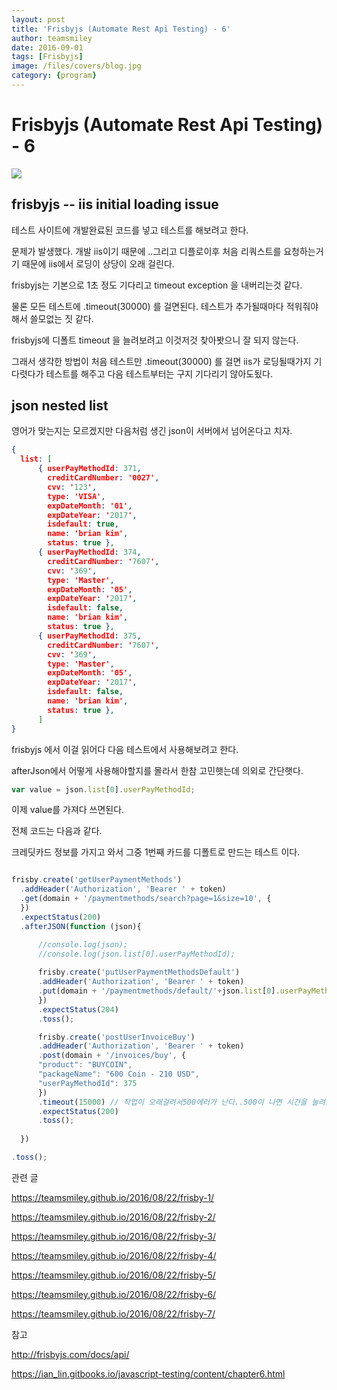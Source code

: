 ```yaml
---
layout: post
title: 'Frisbyjs (Automate Rest Api Testing) - 6' 
author: teamsmiley 
date: 2016-09-01
tags: [Frisbyjs]
image: /files/covers/blog.jpg
category: {program}
---
```

# Frisbyjs (Automate Rest Api Testing) - 6 

<img src ="https://teamsmiley.github.io/assets/frisbyjs_logo.png"/>

## frisbyjs -- iis initial loading issue 

테스트 사이트에 개발완료된 코드를 넣고 테스트를 해보려고 한다. 

문제가 발생했다. 개발 iis이기 때문에 ..그리고 디플로이후 처음 리쿼스트를 요청하는거기 때문에 iis에서 로딩이 상당이 오래 걸린다. 

frisbyjs는 기본으로  1초 정도 기다리고 timeout exception 을 내버리는것 같다.

물론 모든 테스트에 .timeout(30000) 를 걸면된다. 테스트가 추가될때마다 적워줘야해서 쓸모없는 짓 같다.  

frisbyjs에 디폴트 timeout 을 늘려보려고 이것저것 찾아봣으니 잘 되지 않는다.

그래서 생각한 방법이 처음 테스트만 .timeout(30000)  를 걸면 iis가 로딩될때가지 기다렷다가 테스트를 해주고 다음 테스트부터는 구지 기다리기 않아도됬다.



## json nested list 

영어가 맞는지는 모르겠지만 다음처럼 생긴 json이 서버에서 넘어온다고 치자. 

```json
{
  list: [ 
      { userPayMethodId: 371,
        creditCardNumber: '0027',
        cvv: '123',
        type: 'VISA',
        expDateMonth: '01',
        expDateYear: '2017',
        isdefault: true,
        name: 'brian kim',
        status: true },
      { userPayMethodId: 374,
        creditCardNumber: '7607',
        cvv: '369',
        type: 'Master',
        expDateMonth: '05',
        expDateYear: '2017',
        isdefault: false,
        name: 'brian kim',
        status: true },
      { userPayMethodId: 375,
        creditCardNumber: '7607',
        cvv: '369',
        type: 'Master',
        expDateMonth: '05',
        expDateYear: '2017',
        isdefault: false,
        name: 'brian kim',
        status: true },
      ] 
}
```

frisbyjs 에서 이걸 읽어다 다음 테스트에서 사용해보려고 한다. 

afterJson에서 어떻게 사용해야할지를 몰라서 한참 고민햇는데 의외로 간단햇다. 

```js
var value = json.list[0].userPayMethodId;
```

이제 value를 가져다 쓰면된다.

전체 코드는 다음과 같다. 

크레딧카드 정보를 가지고 와서 그중 1번째 카드를 디폴트로 만드는 테스트 이다. 
```js

frisby.create('getUserPaymentMethods')
  .addHeader('Authorization', 'Bearer ' + token)
  .get(domain + '/paymentmethods/search?page=1&size=10', {
  })
  .expectStatus(200)
  .afterJSON(function (json){

      //console.log(json);
      //console.log(json.list[0].userPayMethodId);
  
      frisby.create('putUserPaymentMethodsDefault')
      .addHeader('Authorization', 'Bearer ' + token)
      .put(domain + '/paymentmethods/default/'+json.list[0].userPayMethodId, {
      })
      .expectStatus(204)
      .toss();

      frisby.create('postUserInvoiceBuy')
      .addHeader('Authorization', 'Bearer ' + token)
      .post(domain + '/invoices/buy', {
      "product": "BUYCOIN",
      "packageName": "600 Coin - 210 USD",
      "userPayMethodId": 375
      })
      .timeout(15000) // 작업이 오래걸려서500에러가 난다..500이 나면 시간을 늘려줄것.
      .expectStatus(200)
      .toss();
  
  })

.toss();
```

관련 글 

<https://teamsmiley.github.io/2016/08/22/frisby-1/>

<https://teamsmiley.github.io/2016/08/22/frisby-2/>

<https://teamsmiley.github.io/2016/08/22/frisby-3/>

<https://teamsmiley.github.io/2016/08/22/frisby-4/>

<https://teamsmiley.github.io/2016/08/22/frisby-5/>

<https://teamsmiley.github.io/2016/08/22/frisby-6/>

<https://teamsmiley.github.io/2016/08/22/frisby-7/>


참고 

<http://frisbyjs.com/docs/api/>

<https://ian_lin.gitbooks.io/javascript-testing/content/chapter6.html>

